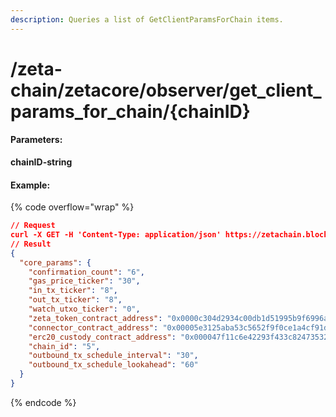 ```yaml
---
description: Queries a list of GetClientParamsForChain items.
---
```


# /zeta-chain/zetacore/observer/get\_client\_params\_for\_chain/{chainID}

#### **Parameters:**

**chainID-string**

#### Example:

{% code overflow="wrap" %}
```json
// Request
curl -X GET -H 'Content-Type: application/json' https://zetachain.blockpi.network/lcd/v1/<your-api-key>/zeta-chain/zetacore/observer/get_client_params_for_chain/5
// Result
{
  "core_params": {
    "confirmation_count": "6",
    "gas_price_ticker": "30",
    "in_tx_ticker": "8",
    "out_tx_ticker": "8",
    "watch_utxo_ticker": "0",
    "zeta_token_contract_address": "0x0000c304d2934c00db1d51995b9f6996affd17c0",
    "connector_contract_address": "0x00005e3125aba53c5652f9f0ce1a4cf91d8b15ea",
    "erc20_custody_contract_address": "0x000047f11c6e42293f433c82473532e869ce4ec5",
    "chain_id": "5",
    "outbound_tx_schedule_interval": "30",
    "outbound_tx_schedule_lookahead": "60"
  }
}
```
{% endcode %}
